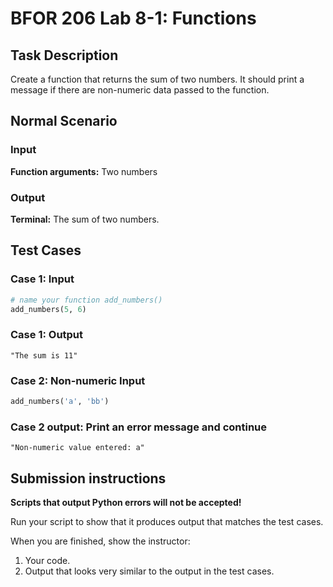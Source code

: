 # BFOR 206 Lab 8-1: Functions

## Task Description

Create a function that returns the sum of two numbers.
It should print a message if there are non-numeric data passed
to the function.

## Normal Scenario

### Input

**Function arguments:** Two numbers

### Output

**Terminal:** The sum of two numbers.

## Test Cases

### Case 1: Input

```python
# name your function add_numbers()
add_numbers(5, 6)

```

### Case 1: Output

```t
"The sum is 11"
```

### Case 2: Non-numeric Input

```python
add_numbers('a', 'bb')
```

### Case 2 output: Print an error message and continue

```t
"Non-numeric value entered: a"
```

## Submission instructions

**Scripts that output Python errors will not be accepted!**

Run your script to show that it produces output that
matches the test cases.

When you are finished, show the instructor:

1. Your code.
2. Output that looks very
    similar to the output in the test cases.
